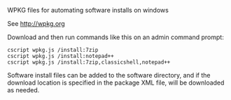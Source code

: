 WPKG files for automating software installs on windows

See http://wpkg.org

Download and then run commands like this on an admin command prompt:

```
cscript wpkg.js /install:7zip
cscript wpkg.js /install:notepad++
cscript wpkg.js /install:7zip,classicshell,notepad++
```

Software install files can be added to the software directory, and if the download location is specified in the package XML file, will be downloaded as needed.

